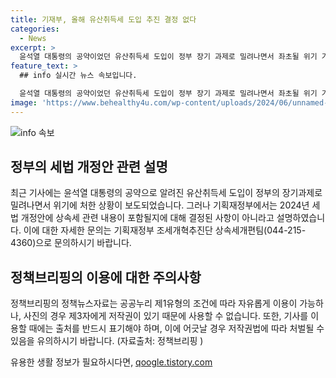 ```yaml
---
title: 기재부, 올해 유산취득세 도입 추진 결정 없다
categories:
  - News
excerpt: >
  윤석열 대통령의 공약이었던 유산취득세 도입이 정부 장기 과제로 밀려나면서 좌초될 위기 기획재정부가 2024년 세법 개정안에 포함되지 않을 것으로 전망. (출처: 정책브리핑)
feature_text: >
  ## info 실시간 뉴스 속보입니다.

  윤석열 대통령의 공약이었던 유산취득세 도입이 정부 장기 과제로 밀려나면서 좌초될 위기 기획재정부가 2024년 세법 개정안에 포함되지 않을 것으로 전망. (출처: 정책브리핑)
image: 'https://www.behealthy4u.com/wp-content/uploads/2024/06/unnamed-file.png'
---
```


<p><img src="https://www.behealthy4u.com/wp-content/uploads/2024/06/unnamed-file.png" alt="info 속보" /></p>

<h2 data-ke-size="size26">정부의 세법 개정안 관련 설명</h2>

<p data-ke-size="size16">최근 기사에는 윤석열 대통령의 공약으로 알려진 유산취득세 도입이 정부의 장기과제로 밀려나면서 위기에 처한 상황이 보도되었습니다. 그러나 기획재정부에서는 2024년 세법 개정안에 상속세 관련 내용이 포함될지에 대해 결정된 사항이 아니라고 설명하였습니다. 이에 대한 자세한 문의는 기획재정부 조세개혁추진단 상속세개편팀(044-215-4360)으로 문의하시기 바랍니다.</p>

<h2 data-ke-size="size26">정책브리핑의 이용에 대한 주의사항</h2>

<p data-ke-size="size16">정책브리핑의 정책뉴스자료는 공공누리 제1유형의 조건에 따라 자유롭게 이용이 가능하나, 사진의 경우 제3자에게 저작권이 있기 때문에 사용할 수 없습니다. 또한, 기사를 이용할 때에는 출처를 반드시 표기해야 하며, 이에 어긋날 경우 저작권법에 따라 처벌될 수 있음을 유의하시기 바랍니다. (자료출처: 정책브리핑 )</p>
유용한 생활 정보가 필요하시다면, <a href="https://qoogle.tistory.com" rel="dofollow">qoogle.tistory.com</a>


